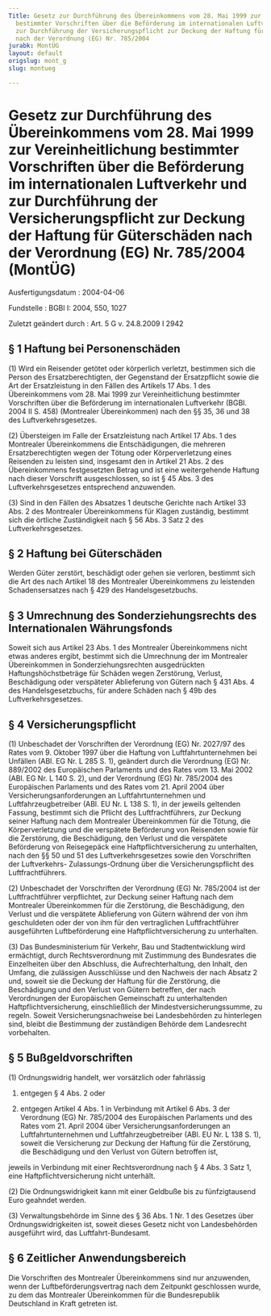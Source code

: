 ```yaml
---
Title: Gesetz zur Durchführung des Übereinkommens vom 28. Mai 1999 zur Vereinheitlichung
  bestimmter Vorschriften über die Beförderung im internationalen Luftverkehr und
  zur Durchführung der Versicherungspflicht zur Deckung der Haftung für Güterschäden
  nach der Verordnung (EG) Nr. 785/2004
jurabk: MontÜG
layout: default
origslug: mont_g
slug: montueg

---
```


# Gesetz zur Durchführung des Übereinkommens vom 28. Mai 1999 zur Vereinheitlichung bestimmter Vorschriften über die Beförderung im internationalen Luftverkehr und zur Durchführung der Versicherungspflicht zur Deckung der Haftung für Güterschäden nach der Verordnung (EG) Nr. 785/2004 (MontÜG)

Ausfertigungsdatum
:   2004-04-06

Fundstelle
:   BGBl I: 2004, 550, 1027

Zuletzt geändert durch
:   Art. 5 G v. 24.8.2009 I 2942


## § 1 Haftung bei Personenschäden

(1) Wird ein Reisender getötet oder körperlich verletzt, bestimmen
sich die Person des Ersatzberechtigten, der Gegenstand der
Ersatzpflicht sowie die Art der Ersatzleistung in den Fällen des
Artikels 17 Abs. 1 des Übereinkommens vom 28. Mai 1999 zur
Vereinheitlichung bestimmter Vorschriften über die Beförderung im
internationalen Luftverkehr (BGBl. 2004 II S. 458) (Montrealer
Übereinkommen) nach den §§ 35, 36 und 38 des Luftverkehrsgesetzes.

(2) Übersteigen im Falle der Ersatzleistung nach Artikel 17 Abs. 1 des
Montrealer Übereinkommens die Entschädigungen, die mehreren
Ersatzberechtigten wegen der Tötung oder Körperverletzung eines
Reisenden zu leisten sind, insgesamt den in Artikel 21 Abs. 2 des
Übereinkommens festgesetzten Betrag und ist eine weitergehende Haftung
nach dieser Vorschrift ausgeschlossen, so ist § 45 Abs. 3 des
Luftverkehrsgesetzes entsprechend anzuwenden.

(3) Sind in den Fällen des Absatzes 1 deutsche Gerichte nach Artikel
33 Abs. 2 des Montrealer Übereinkommens für Klagen zuständig, bestimmt
sich die örtliche Zuständigkeit nach § 56 Abs. 3 Satz 2 des
Luftverkehrsgesetzes.


## § 2 Haftung bei Güterschäden

Werden Güter zerstört, beschädigt oder gehen sie verloren, bestimmt
sich die Art des nach Artikel 18 des Montrealer Übereinkommens zu
leistenden Schadensersatzes nach § 429 des Handelsgesetzbuchs.


## § 3 Umrechnung des Sonderziehungsrechts des Internationalen Währungsfonds

Soweit sich aus Artikel 23 Abs. 1 des Montrealer Übereinkommens nicht
etwas anderes ergibt, bestimmt sich die Umrechnung der im Montrealer
Übereinkommen in Sonderziehungsrechten ausgedrückten
Haftungshöchstbeträge für Schäden wegen Zerstörung, Verlust,
Beschädigung oder verspäteter Ablieferung von Gütern nach § 431 Abs. 4
des Handelsgesetzbuchs, für  andere Schäden nach § 49b des
Luftverkehrsgesetzes.


## § 4 Versicherungspflicht

(1) Unbeschadet der Vorschriften der Verordnung (EG) Nr. 2027/97 des
Rates vom 9. Oktober 1997 über die Haftung von Luftfahrtunternehmen
bei Unfällen (ABl. EG Nr. L 285 S. 1), geändert durch die Verordnung
(EG) Nr. 889/2002 des Europäischen Parlaments und des Rates vom 13.
Mai 2002 (ABl. EG Nr. L 140 S. 2), und der Verordnung (EG) Nr.
785/2004 des Europäischen Parlaments und des Rates vom 21. April 2004
über Versicherungsanforderungen an Luftfahrtunternehmen und
Luftfahrzeugbetreiber (ABl. EU Nr. L 138 S. 1), in der jeweils
geltenden Fassung, bestimmt sich die Pflicht des Luftfrachtführers,
zur Deckung seiner Haftung nach dem Montrealer Übereinkommen für die
Tötung, die Körperverletzung und die verspätete Beförderung von
Reisenden sowie für die Zerstörung, die Beschädigung, den Verlust und
die verspätete Beförderung von Reisegepäck eine
Haftpflichtversicherung zu unterhalten, nach den §§ 50 und 51 des
Luftverkehrsgesetzes sowie den Vorschriften der Luftverkehrs-
Zulassungs-Ordnung über die Versicherungspflicht des
Luftfrachtführers.

(2) Unbeschadet der Vorschriften der Verordnung (EG) Nr. 785/2004 ist
der Luftfrachtführer verpflichtet, zur Deckung seiner Haftung nach dem
Montrealer Übereinkommen für die Zerstörung, die Beschädigung, den
Verlust und die verspätete Ablieferung von Gütern während der von ihm
geschuldeten oder der von ihm für den vertraglichen Luftfrachtführer
ausgeführten Luftbeförderung eine Haftpflichtversicherung zu
unterhalten.

(3) Das Bundesministerium für Verkehr, Bau und Stadtentwicklung wird
ermächtigt, durch Rechtsverordnung mit Zustimmung des Bundesrates die
Einzelheiten über den Abschluss, die Aufrechterhaltung, den Inhalt,
den Umfang, die zulässigen Ausschlüsse und den Nachweis der nach
Absatz 2 und, soweit sie die Deckung der Haftung für die Zerstörung,
die Beschädigung und den Verlust von Gütern betreffen, der nach
Verordnungen der Europäischen Gemeinschaft zu unterhaltenden
Haftpflichtversicherung, einschließlich der Mindestversicherungssumme,
zu regeln. Soweit Versicherungsnachweise bei Landesbehörden zu
hinterlegen sind, bleibt die Bestimmung der zuständigen Behörde dem
Landesrecht vorbehalten.


## § 5 Bußgeldvorschriften

(1) Ordnungswidrig handelt, wer vorsätzlich oder fahrlässig

1.  entgegen § 4 Abs. 2 oder


2.  entgegen Artikel 4 Abs. 1 in Verbindung mit Artikel 6 Abs. 3 der
    Verordnung (EG) Nr. 785/2004 des Europäischen Parlaments und des Rates
    vom 21. April 2004 über Versicherungsanforderungen an
    Luftfahrtunternehmen und Luftfahrzeugbetreiber (ABl. EU Nr. L 138 S.
    1), soweit die Versicherung zur Deckung der Haftung für die
    Zerstörung, die Beschädigung und den Verlust von Gütern betroffen ist,



jeweils in Verbindung mit einer Rechtsverordnung nach § 4 Abs. 3 Satz
1, eine Haftpflichtversicherung nicht unterhält.

(2) Die Ordnungswidrigkeit kann mit einer Geldbuße bis zu
fünfzigtausend Euro geahndet werden.

(3) Verwaltungsbehörde im Sinne des § 36 Abs. 1 Nr. 1 des Gesetzes
über Ordnungswidrigkeiten ist, soweit dieses Gesetz nicht von
Landesbehörden ausgeführt wird, das Luftfahrt-Bundesamt.


## § 6 Zeitlicher Anwendungsbereich

Die Vorschriften des Montrealer Übereinkommens sind nur anzuwenden,
wenn der Luftbeförderungsvertrag nach dem Zeitpunkt geschlossen wurde,
zu dem das Montrealer Übereinkommen für die Bundesrepublik Deutschland
in Kraft getreten ist.

